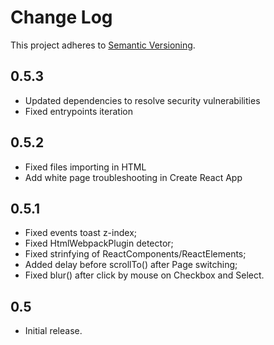 # Change Log
This project adheres to [Semantic Versioning](http://semver.org/).

## 0.5.3
* Updated dependencies to resolve security vulnerabilities
* Fixed entrypoints iteration

## 0.5.2
* Fixed files importing in HTML
* Add white page troubleshooting in Create React App

## 0.5.1
* Fixed events toast z-index;
* Fixed HtmlWebpackPlugin detector;
* Fixed strinfying of ReactComponents/ReactElements;
* Added delay before scrollTo() after Page switching;
* Fixed blur() after click by mouse on Checkbox and Select.

## 0.5
* Initial release.
